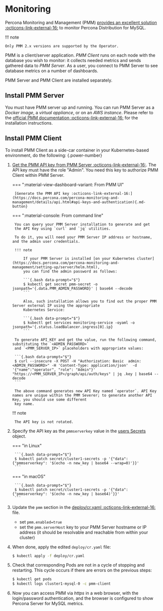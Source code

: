 # Monitoring

Percona Monitoring and Management (PMM) [provides an excellent
solution :octicons-link-external-16:](https://www.percona.com/doc/percona-xtradb-cluster/LATEST/manual/monitoring.html#using-pmm)
to monitor Percona Distribution for MySQL.

!!! note

    Only PMM 2.x versions are supported by the Operator.

PMM is a client/server application. *PMM Client* runs on each node with the
database you wish to monitor: it collects needed metrics and sends gathered data
to *PMM Server*. As a user, you connect to PMM Server to see database metrics on
a number of dashboards.

PMM Server and PMM Client are installed separately.

## Install PMM Server

You must have PMM server up and running. You can run PMM Server as a *Docker image*, a *virtual appliance*, or on an *AWS instance*.
Please refer to the [official PMM documentation :octicons-link-external-16:](https://www.percona.com/doc/percona-monitoring-and-management/2.x/setting-up/server/index.html)
for the installation instructions.

## Install PMM Client

To install PMM Client as a side-car container in your Kubernetes-based environment, do the following:
{.power-number}

1. [Get the PMM API key from PMM Server :octicons-link-external-16:](https://docs.percona.com/percona-monitoring-and-management/details/api.html#api-keys-and-authentication). The API key must have the role "Admin". You need this key to authorize PMM Client within PMM Server. 

    === ":material-view-dashboard-variant: From PMM UI" 

        [Generate the PMM API key :octicons-link-external-16:](https://docs.percona.com/percona-monitoring-and-management/details/api.html#api-keys-and-authentication){.md-button} 

    === ":material-console: From command line"

        You can query your PMM Server installation to generate and get
        the API Key using `curl` and `jq` utilities. 

        To do it, you will need your PMM Server IP address or hostname, and the admin user credentials.

        !!! note

            If your PMM Server is installed [on your Kubernetes cluster](https://docs.percona.com/percona-monitoring-and-management/setting-up/server/helm.html),
            you can find the admin password as follows:

            ```{.bash data-prompt="$"}
            $ kubectl get secret pmm-secret -o jsonpath='{.data.PMM_ADMIN_PASSWORD}' | base64 --decode
            ```

            Also, such installation allows you to find out the proper PMM Server external IP using the appropriate
            Kubernetes Service:
   
            ```{.bash data-prompt="$"}
            $ kubectl get services monitoring-service -oyaml -o jsonpath='{.status.loadBalancer.ingress[0].ip}
            ```

        To generate API_KEY and get the value, run the following command, substituting the `<ADMIN_PASSWORD>`
        and `<PMM_SERVER_IP>` placeholders with appropriate values:

        ```{.bash data-prompt="$"}
        $ curl --insecure -X POST -H "Authorization: Basic  admin:<ADMIN_PASSWORD>" -H 'Content-Type: application/json'  -d '{"name":"operator", "role": "Admin"}' "https://<PMM_SERVER_IP>/graph/api/auth/keys" | jq .key | base64 --decode
        ```

        The above command generates new API Key named `operator`. API Key names are unique within the PMM Severer; to generate another API Key, you should use some different
        key name.

    !!! note

        The API key is not rotated. 

3. Specify the API key as the `pmmserverkey` value in the [users Secrets](users.md/#system-users) object.

    === "in Linux"

        ```{.bash data-prompt="$"}
        $ kubectl patch secret/cluster1-secrets -p '{"data":{"pmmserverkey": '$(echo -n new_key | base64 --wrap=0)'}}'
        ```

    === "in macOS"

        ```{.bash data-prompt="$"}
        $ kubectl patch secret/cluster1-secrets -p '{"data":{"pmmserverkey": '$(echo -n new_key | base64)'}}'
        ```

4. Update the `pmm`
    section in the
    [deploy/cr.yaml :octicons-link-external-16:](https://github.com/percona/percona-server-mysql-operator/blob/main/deploy/cr.yaml)
    file.

    * set `pmm.enabled=true`
    * set the `pmm.serverHost` key to your PMM Server hostname or IP address
        (it should be resolvable and reachable from within your cluster)
    
5. When done, apply the edited `deploy/cr.yaml` file:

    ```{.bash data-prompt="$"}
    $ kubectl apply -f deploy/cr.yaml
    ```

6. Check that corresponding Pods are not in a cycle of stopping and restarting.
    This cycle occurs if there are errors on the previous steps:

    ```{.bash data-prompt="$"}
    $ kubectl get pods
    $ kubectl logs cluster1-mysql-0 -c pmm-client
    ```

7. Now you can access PMM via *https* in a web browser, with the
    login/password authentication, and the browser is configured to show
    Percona Server for MySQL metrics.
